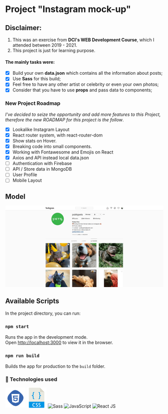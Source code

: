 # Project "Instagram mock-up"

## **Disclaimer**: 
1. This was an exercise from **DCI's WEB Development Course**, which I attended between 2019 - 2021. 
2. This project is just for learning purpose. 

#### The mainly tasks were: 
- [x] Build your own **data.json** which contains all the information about posts;
- [x] Use **Sass** for this build;
- [x] Feel free to have any other artist or celebrity or even your own photos;
- [x] Consider that you have to use **props** and pass data to components;

### New Project Roadmap
*I've decided to seize the opportunity and add more features to this Project, therefore the new ROADMAP for this project is the follow*.
- [x] Lookalike Instagram Layout
- [x] React router system, with react-router-dom
- [x] Show stats on Hover.
- [x] Breaking code into small components.
- [x] Working with Fontawesome and Emojis on React
- [x] Axios and API instead local data.json
- [ ] Authentication with Firebase
- [ ] API / Store data in MongoDB
- [ ] User Profile
- [ ] Mobile Layout

## Model
![screenshot](./doc/img/pubity.png)

## Available Scripts

In the project directory, you can run:

### `npm start`

Runs the app in the development mode.<br />
Open [http://localhost:3000](http://localhost:3000) to view it in the browser.

### `npm run build`

Builds the app for production to the `build` folder.<br />

### 🚀 Technologies used
![html](./doc/img/html.png)
![css](./doc/img/css.png)
![Sass](https://user-images.githubusercontent.com/47280551/71610255-1829a200-2b6e-11ea-851c-8a7e48ac2eed.png)
![JavaScript](https://williamavasquez.herokuapp.com/img/js.png)
![React JS](https://user-images.githubusercontent.com/47280551/71610254-17910b80-2b6e-11ea-9997-eef4b39fd673.png)
